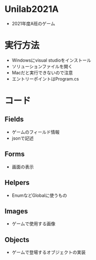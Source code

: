 # Unilab2021A

- 2021年度A班のゲーム



# 実行方法

- Windowsにvisual studioをインストール
- ソリューションファイルを開く
- Macだと実行できないので注意
- エントリーポイントはProgram.cs



# コード

## Fields

- ゲームのフィールド情報
- jsonで記述



## Forms

- 画面の表示



## Helpers

- EnumなどGlobalに使うもの



## Images

- ゲームで使用する画像



## Objects

- ゲームで登場するオブジェクトの実装



